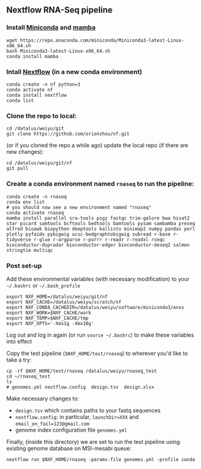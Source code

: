 ## Nextflow RNA-Seq pipeline

### Install [Miniconda](https://docs.conda.io/en/latest/miniconda.html) and [mamba](https://github.com/mamba-org/mamba)

    wget https://repo.anaconda.com/miniconda/Miniconda3-latest-Linux-x86_64.sh
    bash Miniconda3-latest-Linux-x86_64.sh
    conda install mamba

### Intall [Nextflow](https://github.com/nextflow-io/nextflow) (in a new conda environment)

    conda create -n nf python=3
    conda activate nf
    conda install nextflow
    conda list

### Clone the repo to local:

    cd /datalus/weiyu/git
    git clone https://github.com/orionzhou/nf.git

(or if you cloned the repo a while ago) update the local repo (if there are new changes):

    cd /datalus/weiyu/git/nf
    git pull

### Create a conda environment named `rnaseq` to run the pipeline:

    conda create -n rnaseq
    conda env list
    # you should now see a new environment named "rnaseq"
    conda activate rnaseq
    mamba install parallel sra-tools pigz fastqc trim-galore bwa hisat2 star picard samtools bcftools bedtools bamtools pysam sambamba preseq alfred bioawk biopython deeptools kallisto minimap2 numpy pandas perl plotly pyfaidx pybigwig ucsc-bedgraphtobigwig subread r-base r-tidyverse r-glue r-argparse r-purrr r-readr r-readxl rseqc bioconductor-dupradar bioconductor-edger bioconductor-deseq2 salmon stringtie multiqc

### Post set-up
Add these environmental variables (with necessary modification) to your `~/.bashrc` or `~/.bash_profile`

    export NXF_HOME=/datalus/weiyu/git/nf
    export NXF_CACHE=/datalus/weiyu/scratch/nf
    export NXF_CONDA_CACHEDIR=/datalus/weiyu/software/miniconda3/envs
    export NXF_WORK=$NXF_CACHE/work
    export NXF_TEMP=$NXF_CACHE/tmp
    export NXF_OPTS='-Xms1g -Xmx10g'

Log out and log in again (or run `source ~/.bashrc`) to make these variables into effect

Copy the test pipeline (`$NXF_HOME/test/rnaseq`) to wherever you'd like to take a try:

    cp -rf $NXF_HOME/test/rnaseq /datalus/weiyu/rnaseq_test
    cd ~/rnaseq_test
    ls
    # genomes.yml nextflow.config  design.tsv  design.xlsx

Make necessary changes to:
- `design.tsv` which contains paths to your fastq sequences
- `nextflow.config`: in particular, `launchDir=XXX` and `email_on_fail=123@gmail.com`
- genome index configuration file `genomes.yml`

Finally, (inside this directory) we are set to run the test pipeline using existing genome database on MSI-mesabi queue:

    nextflow run $NXF_HOME/rnaseq -params-file genomes.yml -profile conda
